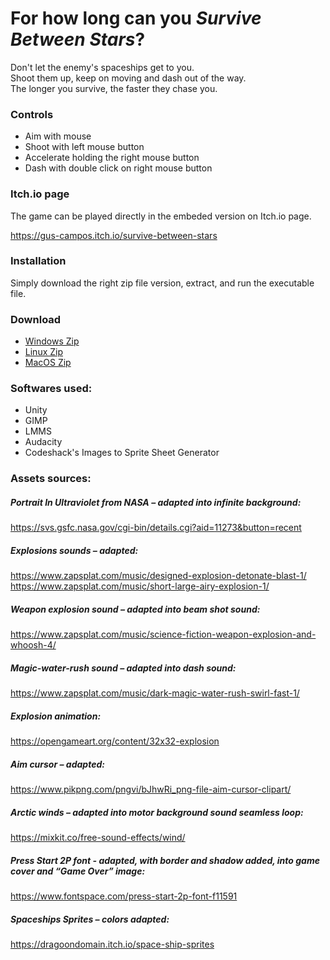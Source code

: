 # For how long can you *Survive Between Stars*?

Don't let the enemy's spaceships get to you. \
Shoot them up, keep on moving and dash out of the way. \
The longer you survive, the faster they chase you.

### Controls

- Aim with mouse
- Shoot with left mouse button
- Accelerate holding the right mouse button
- Dash with double click on right mouse button

### Itch.io page

The game can be played directly in the embeded version on Itch.io page.

https://gus-campos.itch.io/survive-between-stars

### Installation

Simply download the right zip file version, extract, and run the executable file.

### Download

- [Windows Zip](https://github.com/gus-campos/survive-between-stars/raw/master/Build/Windows/Survive-Between-Stars-Windows.zip)
- [Linux Zip](https://github.com/gus-campos/survive-between-stars/raw/master/Build/Linux/Survive-Between-Stars-Linux.zip)
- [MacOS Zip](https://github.com/gus-campos/survive-between-stars/raw/master/Build/MacOS/Survive-Between-Stars-MacOS.zip)

### Softwares used:

* Unity
* GIMP
* LMMS
* Audacity
* Codeshack's Images to Sprite Sheet Generator

### Assets sources:

##### Portrait In Ultraviolet from NASA – adapted into infinite background:
https://svs.gsfc.nasa.gov/cgi-bin/details.cgi?aid=11273&button=recent

##### Explosions sounds – adapted:
https://www.zapsplat.com/music/designed-explosion-detonate-blast-1/ 
https://www.zapsplat.com/music/short-large-airy-explosion-1/ 

##### Weapon explosion sound – adapted into beam shot sound:
https://www.zapsplat.com/music/science-fiction-weapon-explosion-and-whoosh-4/ 

##### Magic-water-rush sound – adapted into dash sound:
https://www.zapsplat.com/music/dark-magic-water-rush-swirl-fast-1/ 

##### Explosion animation:
https://opengameart.org/content/32x32-explosion 

##### Aim cursor – adapted:
https://www.pikpng.com/pngvi/bJhwRi_png-file-aim-cursor-clipart/ 

##### Arctic winds – adapted into motor background sound seamless loop:
https://mixkit.co/free-sound-effects/wind/ 

##### Press Start 2P font - adapted, with border and shadow added, into game cover and “Game Over” image:
https://www.fontspace.com/press-start-2p-font-f11591 

##### Spaceships Sprites – colors adapted:
https://dragoondomain.itch.io/space-ship-sprites 

